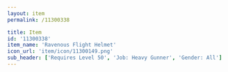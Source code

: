 ```yaml
---
layout: item
permalink: /11300338

title: Item
id: '11300338'
item_name: 'Ravenous Flight Helmet'
icon_url: 'item/icon/11300149.png'
sub_header: ['Requires Level 50', 'Job: Heavy Gunner', 'Gender: All']
---
```

